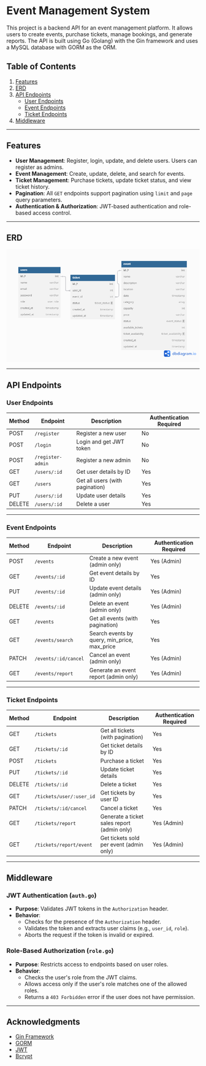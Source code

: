 # Event Management System

This project is a backend API for an event management platform. It allows users to create events, purchase tickets, manage bookings, and generate reports. The API is built using Go (Golang) with the Gin framework and uses a MySQL database with GORM as the ORM.

## Table of Contents

1. [Features](#features)
2. [ERD](#erd)
3. [API Endpoints](#api-endpoints)
   - [User Endpoints](#user-endpoints)
   - [Event Endpoints](#event-endpoints)
   - [Ticket Endpoints](#ticket-endpoints)
4. [Middleware](#middleware)

---

## Features

- **User Management**: Register, login, update, and delete users. Users can register as admins.
- **Event Management**: Create, update, delete, and search for events.
- **Ticket Management**: Purchase tickets, update ticket status, and view ticket history.
- **Pagination**: All `GET` endpoints support pagination using `limit` and `page` query parameters.
- **Authentication & Authorization**: JWT-based authentication and role-based access control.

---

## ERD

![Gambar ERD](doc/ERD.png)

---

## API Endpoints

### User Endpoints

| Method | Endpoint                     | Description                                  | Authentication Required |
| ------ | ---------------------------- | -------------------------------------------- | ----------------------- |
| POST   | `/register`                  | Register a new user                          | No                      |
| POST   | `/login`                     | Login and get JWT token                      | No                      |
| POST   | `/register-admin`            | Register a new admin                         | No                      |
| GET    | `/users/:id`                 | Get user details by ID                       | Yes                     |
| GET    | `/users`                     | Get all users (with pagination)              | Yes                     |
| PUT    | `/users/:id`                 | Update user details                          | Yes                     |
| DELETE | `/users/:id`                 | Delete a user                                | Yes                     |

---

### Event Endpoints

| Method | Endpoint                  | Description                                    | Authentication Required |
| ------ | ------------------------- | ---------------------------------------------- | ----------------------- |
| POST   | `/events`                 | Create a new event (admin only)                | Yes (Admin)             |
| GET    | `/events/:id`             | Get event details by ID                        | Yes                     |
| PUT    | `/events/:id`             | Update event details (admin only)              | Yes (Admin)             |
| DELETE | `/events/:id`             | Delete an event (admin only)                   | Yes (Admin)             |
| GET    | `/events`                 | Get all events (with pagination)               | Yes                     |
| GET    | `/events/search`          | Search events by query, min_price, max_price   | Yes                     |
| PATCH  | `/events/:id/cancel`      | Cancel an event (admin only)                   | Yes (Admin)             |
| GET    | `/events/report`          | Generate an event report (admin only)          | Yes (Admin)             |

---

### Ticket Endpoints

| Method | Endpoint                        | Description                                                      | Authentication Required |
| ------ | ------------------------------- | ---------------------------------------------------------------- | ----------------------- |
| GET    | `/tickets`                      | Get all tickets (with pagination)                               | Yes                     |
| GET    | `/tickets/:id`                  | Get ticket details by ID                                        | Yes                     |
| POST   | `/tickets`                      | Purchase a ticket                                               | Yes                     |
| PUT    | `/tickets/:id`                  | Update ticket details                                           | Yes                     |
| DELETE | `/tickets/:id`                  | Delete a ticket                                                 | Yes                     |
| GET    | `/tickets/user/:user_id`        | Get tickets by user ID                                          | Yes                     |
| PATCH  | `/tickets/:id/cancel`           | Cancel a ticket                                                 | Yes                     |
| GET    | `/tickets/report`               | Generate a ticket sales report (admin only)                     | Yes (Admin)             |
| GET    | `/tickets/report/event`         | Get tickets sold per event (admin only)                         | Yes (Admin)             |

---

## Middleware

### JWT Authentication (`auth.go`)

- **Purpose**: Validates JWT tokens in the `Authorization` header.
- **Behavior**:
  - Checks for the presence of the `Authorization` header.
  - Validates the token and extracts user claims (e.g., `user_id`, `role`).
  - Aborts the request if the token is invalid or expired.

### Role-Based Authorization (`role.go`)

- **Purpose**: Restricts access to endpoints based on user roles.
- **Behavior**:
  - Checks the user's role from the JWT claims.
  - Allows access only if the user's role matches one of the allowed roles.
  - Returns a `403 Forbidden` error if the user does not have permission.

---

## Acknowledgments

- [Gin Framework](https://github.com/gin-gonic/gin)
- [GORM](https://gorm.io/)
- [JWT](https://github.com/golang-jwt/jwt)
- [Bcrypt](https://pkg.go.dev/golang.org/x/crypto/bcrypt)
